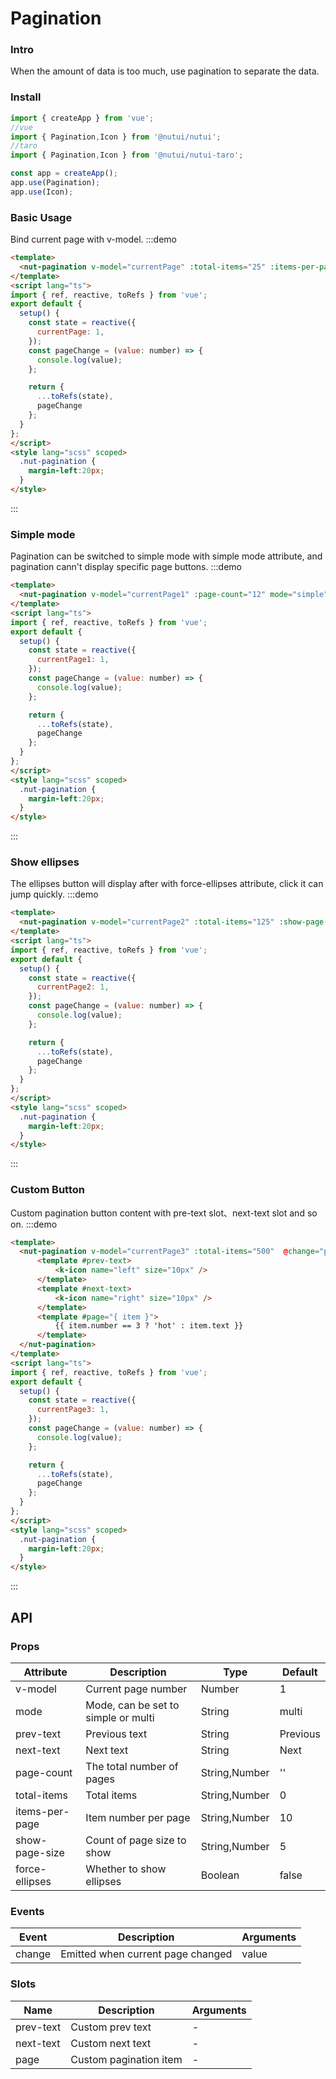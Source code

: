 #  Pagination

### Intro
    
When the amount of data is too much, use pagination to separate the data.
    
### Install
```javascript
import { createApp } from 'vue';
//vue
import { Pagination,Icon } from '@nutui/nutui';
//taro
import { Pagination,Icon } from '@nutui/nutui-taro';

const app = createApp();
app.use(Pagination);
app.use(Icon);
```    
    
### Basic Usage
Bind current page with v-model.
:::demo
```html
<template>
  <nut-pagination v-model="currentPage" :total-items="25" :items-per-page="5" @change="pageChange" />
</template>
<script lang="ts">
import { ref, reactive, toRefs } from 'vue';
export default {
  setup() {
    const state = reactive({
      currentPage: 1,
    });
    const pageChange = (value: number) => {
      console.log(value);
    };

    return {
      ...toRefs(state),
      pageChange
    };
  }
};
</script>
<style lang="scss" scoped>
  .nut-pagination {
    margin-left:20px;
  }
</style>
```  
:::
### Simple mode
Pagination can be switched to simple mode with simple mode attribute, and pagination cann't display specific page buttons.
:::demo
```html
<template>
  <nut-pagination v-model="currentPage1" :page-count="12" mode="simple" @change="pageChange" />
</template>
<script lang="ts">
import { ref, reactive, toRefs } from 'vue';
export default {
  setup() {
    const state = reactive({
      currentPage1: 1,
    });
    const pageChange = (value: number) => {
      console.log(value);
    };

    return {
      ...toRefs(state),
      pageChange
    };
  }
};
</script>
<style lang="scss" scoped>
  .nut-pagination {
    margin-left:20px;
  }
</style>
```
:::
### Show ellipses 
The ellipses button will display after with force-ellipses attribute, click it can jump quickly.
:::demo
```html
<template>
  <nut-pagination v-model="currentPage2" :total-items="125" :show-page-size="3"  @change="pageChange"  force-ellipses/>
</template>
<script lang="ts">
import { ref, reactive, toRefs } from 'vue';
export default {
  setup() {
    const state = reactive({
      currentPage2: 1,
    });
    const pageChange = (value: number) => {
      console.log(value);
    };

    return {
      ...toRefs(state),
      pageChange
    };
  }
};
</script>
<style lang="scss" scoped>
  .nut-pagination {
    margin-left:20px;
  }
</style>
```
:::
### Custom Button
Custom pagination button content with pre-text slot、next-text slot and so on.
:::demo
```html
<template>
  <nut-pagination v-model="currentPage3" :total-items="500"  @change="pageChange"  :show-page-size="5">
      <template #prev-text>
          <k-icon name="left" size="10px" />
      </template>
      <template #next-text>
          <k-icon name="right" size="10px" />
      </template>
      <template #page="{ item }">
          {{ item.number == 3 ? 'hot' : item.text }}
      </template>
  </nut-pagination>
</template>
<script lang="ts">
import { ref, reactive, toRefs } from 'vue';
export default {
  setup() {
    const state = reactive({
      currentPage3: 1,
    });
    const pageChange = (value: number) => {
      console.log(value);
    };

    return {
      ...toRefs(state),
      pageChange
    };
  }
};
</script>
<style lang="scss" scoped>
  .nut-pagination {
    margin-left:20px;
  }
</style>
``` 
:::

    
## API
    
### Props
    
| Attribute           | Description                     | Type          | Default            |
|----------------|--------------------------|---------------|-------------------|
| v-model        | Current page number                 | Number        | 1                 |
| mode           | Mode, can be set to simple or multi | String        | multi             |
| prev-text      | Previous text           | String        | Previous            |
| next-text      | Next text           | String        | Next            |
| page-count     | The total number of pages                   | String,Number | '' |
| total-items    | Total items                 | String,Number | 0                 |
| items-per-page | Item number per page               | String,Number | 10                |
| show-page-size | Count of page size to show           | String,Number | 5                 |
| force-ellipses | Whether to show ellipses           | Boolean       | false             |
    
### Events
    
| Event | Description           | Arguments |
|--------|----------------|----------|
| change | Emitted when current page changed | value    |

### Slots
    
| Name      | Description                 | Arguments |
|-----------|----------------------|------|
| prev-text | Custom prev text | -    |
| next-text | Custom next text | -    |
| page      | Custom pagination item           | -    |